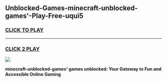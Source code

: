 
## Unblocked-Games-minecraft-unblocked-games'-Play-Free-uqui5
<h3>
<a href="https://premium76.site?title=minecraft-unblocked-games'&ref=09A">CLICK TO PLAY</a></h3>
<hr>

<h3>
<a href="https://premium76.site?title=minecraft-unblocked-games'&ref=09A">CLICK 2 PLAY</a>
  
</h3>

<a href="https://premium76.site?title=minecraft-unblocked-games'&ref=09A"><img src="https://clearcache.store/games.png"></a>


**minecraft-unblocked-games' games unblocked: Your Gateway to Fun and Accessible Online Gaming**
